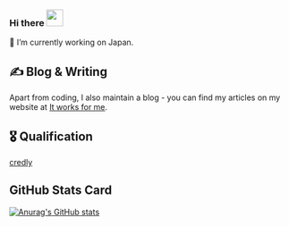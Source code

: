### Hi there <img src="https://raw.githubusercontent.com/MartinHeinz/MartinHeinz/master/wave.gif" width="30px">

🔭 I’m currently working on Japan.

## &#x270d; Blog & Writing
Apart from coding, I also maintain a blog - you can find my articles on my website at [It works for me](https://www.blog.danishi.net/).

## &#x1f396; Qualification
[credly](https://www.credly.com/users/shunji-nishida.edaa312b/badges?sort=-state_updated_at&page=1)

## GitHub Stats Card
[![Anurag's GitHub stats](https://github-readme-stats.vercel.app/api?username=danishi&show_icons=true&theme=radical
)](https://github.com/anuraghazra/github-readme-stats)
